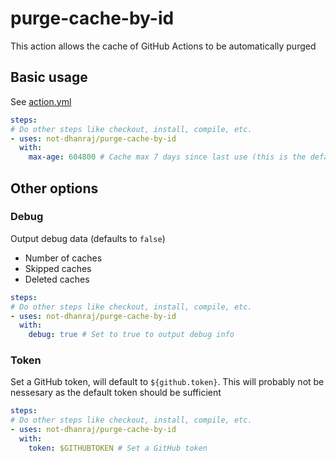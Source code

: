 # purge-cache-by-id

This action allows the cache of GitHub Actions to be automatically purged

## Basic usage
See [action.yml](action.yml)

```yaml
steps:
# Do other steps like checkout, install, compile, etc.
- uses: not-dhanraj/purge-cache-by-id
  with:
    max-age: 604800 # Cache max 7 days since last use (this is the default)
```

## Other options

### Debug

Output debug data (defaults to `false`)

- Number of caches
- Skipped caches
- Deleted caches

```yaml
steps:
# Do other steps like checkout, install, compile, etc.
- uses: not-dhanraj/purge-cache-by-id
  with:
    debug: true # Set to true to output debug info
```

### Token

Set a GitHub token, will default to `${github.token}`. This will probably not be nessesary as the default token should be sufficient

```yaml
steps:
# Do other steps like checkout, install, compile, etc.
- uses: not-dhanraj/purge-cache-by-id
  with:
    token: $GITHUBTOKEN # Set a GitHub token
```
